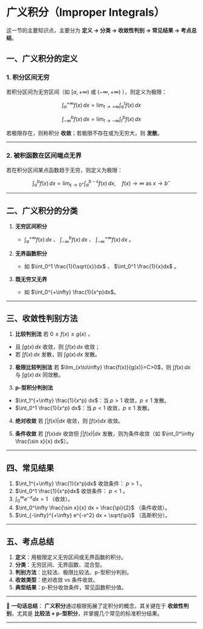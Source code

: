 # 广义积分（Improper Integrals）
这一节的主要知识点，主要分为 **定义 → 分类 → 收敛性判别 → 常见结果 → 考点总结**。


## 一、广义积分的定义

### 1. 积分区间无穷

若积分区间为无穷区间（如 $[a,+\infty)$ 或 $(-\infty,+\infty)$ ），则定义为极限：

$$
\int_a^{+\infty} f(x)\,dx = \lim_{t\to +\infty} \int_a^t f(x)\,dx
$$

$$
\int_{-\infty}^b f(x)\,dx = \lim_{t\to -\infty} \int_t^b f(x)\,dx
$$

若极限存在，则称积分 **收敛**；若极限不存在或为无穷大，则 **发散**。

---

### 2. 被积函数在区间端点无界

若在积分区间某点函数趋于无穷，则定义为极限：

$$
\int_a^b f(x)\,dx = \lim_{\epsilon \to 0^+} \int_a^{b-\epsilon} f(x)\,dx, \quad f(x)\to\infty \text{ as } x\to b^-
$$

---

## 二、广义积分的分类

1. **无穷区间积分**

   * $\int_a^{+\infty} f(x)\,dx$ 、 $\int_{-\infty}^b f(x)\,dx$ 、 $\int_{-\infty}^{+\infty} f(x)\,dx$ 。

2. **无界函数积分**

   * 如 $\int_0^1 \frac{1}{\sqrt{x}}dx$ 、 $\int_0^1 \frac{1}{x}dx$ 。

3. **既无穷又无界**

   * 如 $\int_0^{+\infty} \frac{1}{x^p}dx$。

---

## 三、收敛性判别方法

1. **比较判别法**
   若 $0\le f(x)\le g(x)$ ，

* 且 $\int g(x)\,dx$ 收敛，则 $\int f(x)\,dx$ 收敛；
* 若 $\int f(x)\,dx$ 发散，则 $\int g(x)\,dx$ 发散。

2. **极限比较判别法**
   若 $\lim_{x\to\infty} \frac{f(x)}{g(x)}=C>0$，则 $\int f(x)\,dx$ 与 $\int g(x)\,dx$ 同敛散。

3. **p-型积分判别法**

* $\int_1^{+\infty} \frac{1}{x^p} dx$：当 $p>1$ 收敛，$p\le 1$ 发散。
* $\int_0^1 \frac{1}{x^p} dx$：当 $p<1$ 收敛，$p\ge 1$ 发散。

4. **绝对收敛**
   若 $\int |f(x)| dx$ 收敛，则 $\int f(x) dx$ 收敛。

5. **条件收敛**
   若 $\int f(x) dx$ 收敛但 $\int |f(x)| dx$ 发散，则为条件收敛（如 $\int_0^\infty \frac{\sin x}{x} dx$）。

---

## 四、常见结果

1. $\int_1^{+\infty} \frac{1}{x^p}dx$ 收敛条件： $p>1$ 。
2. $\int_0^1 \frac{1}{x^p}dx$ 收敛条件： $p<1$ 。
3. $\int_0^\infty e^{-x} dx = 1$ （收敛）。
4. $\int_0^\infty \frac{\sin x}{x} dx = \frac{\pi}{2}$ （条件收敛）。
5. $\int_{-\infty}^{+\infty} e^{-x^2} dx = \sqrt{\pi}$ （高斯积分）。

---

## 五、考点总结

1. **定义**：用极限定义无穷区间或无界函数的积分。
2. **分类**：无穷区间、无界函数、混合型。
3. **判别方法**：比较法、极限比较法、p-型积分判别。
4. **收敛类型**：绝对收敛 vs 条件收敛。
5. **典型结果**：p-积分收敛条件，常见函数积分值。

---

📌 **一句话总结**：
**广义积分**通过极限拓展了定积分的概念，其关键在于 **收敛性判别**，尤其是 **比较法 + p-型积分**，并掌握几个常见的标准积分结果。

---

